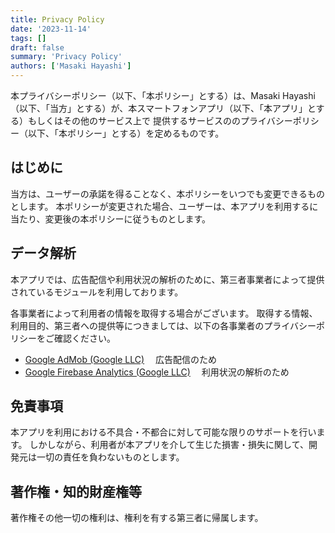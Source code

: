 ```yaml
---
title: Privacy Policy
date: '2023-11-14'
tags: []
draft: false
summary: 'Privacy Policy'
authors: ['Masaki Hayashi']
---
```

本プライバシーポリシー（以下、「本ポリシー」とする）は、Masaki Hayashi（以下、「当方」とする）が、本スマートフォンアプリ（以下、「本アプリ」とする）もしくはその他のサービス上で 提供するサービスののプライバシーポリシー（以下、「本ポリシー」とする）を定めるものです。

## はじめに
当方は、ユーザーの承諾を得ることなく、本ポリシーをいつでも変更できるものとします。 本ポリシーが変更された場合、ユーザーは、本アプリを利用するに当たり、変更後の本ポリシーに従うものとします。

## データ解析
本アプリでは、広告配信や利用状況の解析のために、第三者事業者によって提供されているモジュールを利用しております。

各事業者によって利用者の情報を取得する場合がございます。
取得する情報、利用目的、第三者への提供等につきましては、以下の各事業者のプライバシーポリシーをご確認ください。

- [Google AdMob (Google LLC)](https://policies.google.com/technologies/ads?hl=ja) 
　広告配信のため
- [Google Firebase Analytics (Google LLC)](https://policies.google.com/privacy?hl=ja%EF%BB%BF)
　利用状況の解析のため

## 免責事項
本アプリを利用における不具合・不都合に対して可能な限りのサポートを行います。
しかしながら、利用者が本アプリを介して生じた損害・損失に関して、開発元は一切の責任を負わないものとします。

## 著作権・知的財産権等
著作権その他一切の権利は、権利を有する第三者に帰属します。